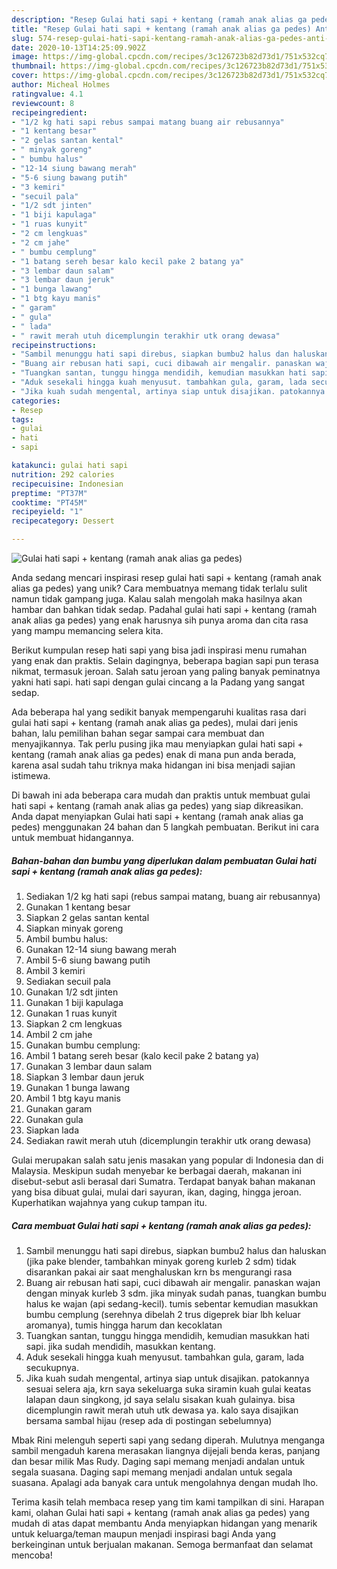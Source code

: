 ```yaml
---
description: "Resep Gulai hati sapi + kentang (ramah anak alias ga pedes) Anti Gagal"
title: "Resep Gulai hati sapi + kentang (ramah anak alias ga pedes) Anti Gagal"
slug: 574-resep-gulai-hati-sapi-kentang-ramah-anak-alias-ga-pedes-anti-gagal
date: 2020-10-13T14:25:09.902Z
image: https://img-global.cpcdn.com/recipes/3c126723b82d73d1/751x532cq70/gulai-hati-sapi-kentang-ramah-anak-alias-ga-pedes-foto-resep-utama.jpg
thumbnail: https://img-global.cpcdn.com/recipes/3c126723b82d73d1/751x532cq70/gulai-hati-sapi-kentang-ramah-anak-alias-ga-pedes-foto-resep-utama.jpg
cover: https://img-global.cpcdn.com/recipes/3c126723b82d73d1/751x532cq70/gulai-hati-sapi-kentang-ramah-anak-alias-ga-pedes-foto-resep-utama.jpg
author: Micheal Holmes
ratingvalue: 4.1
reviewcount: 8
recipeingredient:
- "1/2 kg hati sapi rebus sampai matang buang air rebusannya"
- "1 kentang besar"
- "2 gelas santan kental"
- " minyak goreng"
- " bumbu halus"
- "12-14 siung bawang merah"
- "5-6 siung bawang putih"
- "3 kemiri"
- "secuil pala"
- "1/2 sdt jinten"
- "1 biji kapulaga"
- "1 ruas kunyit"
- "2 cm lengkuas"
- "2 cm jahe"
- " bumbu cemplung"
- "1 batang sereh besar kalo kecil pake 2 batang ya"
- "3 lembar daun salam"
- "3 lembar daun jeruk"
- "1 bunga lawang"
- "1 btg kayu manis"
- " garam"
- " gula"
- " lada"
- " rawit merah utuh dicemplungin terakhir utk orang dewasa"
recipeinstructions:
- "Sambil menunggu hati sapi direbus, siapkan bumbu2 halus dan haluskan (jika pake blender, tambahkan minyak goreng kurleb 2 sdm) tidak disarankan pakai air saat menghaluskan krn bs mengurangi rasa"
- "Buang air rebusan hati sapi, cuci dibawah air mengalir. panaskan wajan dengan minyak kurleb 3 sdm. jika minyak sudah panas, tuangkan bumbu halus ke wajan (api sedang-kecil). tumis sebentar kemudian masukkan bumbu cemplung (serehnya dibelah 2 trus digeprek biar lbh keluar aromanya), tumis hingga harum dan kecoklatan"
- "Tuangkan santan, tunggu hingga mendidih, kemudian masukkan hati sapi. jika sudah mendidih, masukkan kentang."
- "Aduk sesekali hingga kuah menyusut. tambahkan gula, garam, lada secukupnya."
- "Jika kuah sudah mengental, artinya siap untuk disajikan. patokannya sesuai selera aja, krn saya sekeluarga suka siramin kuah gulai keatas lalapan daun singkong, jd saya selalu sisakan kuah gulainya. bisa dicemplungin rawit merah utuh utk dewasa ya. kalo saya disajikan bersama sambal hijau (resep ada di postingan sebelumnya)"
categories:
- Resep
tags:
- gulai
- hati
- sapi

katakunci: gulai hati sapi 
nutrition: 292 calories
recipecuisine: Indonesian
preptime: "PT37M"
cooktime: "PT45M"
recipeyield: "1"
recipecategory: Dessert

---
```



![Gulai hati sapi + kentang (ramah anak alias ga pedes)](https://img-global.cpcdn.com/recipes/3c126723b82d73d1/751x532cq70/gulai-hati-sapi-kentang-ramah-anak-alias-ga-pedes-foto-resep-utama.jpg)

Anda sedang mencari inspirasi resep gulai hati sapi + kentang (ramah anak alias ga pedes) yang unik? Cara membuatnya memang tidak terlalu sulit namun tidak gampang juga. Kalau salah mengolah maka hasilnya akan hambar dan bahkan tidak sedap. Padahal gulai hati sapi + kentang (ramah anak alias ga pedes) yang enak harusnya sih punya aroma dan cita rasa yang mampu memancing selera kita.

Berikut kumpulan resep hati sapi yang bisa jadi inspirasi menu rumahan yang enak dan praktis. Selain dagingnya, beberapa bagian sapi pun terasa nikmat, termasuk jeroan. Salah satu jeroan yang paling banyak peminatnya yakni hati sapi. hati sapi dengan gulai cincang a la Padang yang sangat sedap.

Ada beberapa hal yang sedikit banyak mempengaruhi kualitas rasa dari gulai hati sapi + kentang (ramah anak alias ga pedes), mulai dari jenis bahan, lalu pemilihan bahan segar sampai cara membuat dan menyajikannya. Tak perlu pusing jika mau menyiapkan gulai hati sapi + kentang (ramah anak alias ga pedes) enak di mana pun anda berada, karena asal sudah tahu triknya maka hidangan ini bisa menjadi sajian istimewa.


Di bawah ini ada beberapa cara mudah dan praktis untuk membuat gulai hati sapi + kentang (ramah anak alias ga pedes) yang siap dikreasikan. Anda dapat menyiapkan Gulai hati sapi + kentang (ramah anak alias ga pedes) menggunakan 24 bahan dan 5 langkah pembuatan. Berikut ini cara untuk membuat hidangannya.

<!--inarticleads1-->

##### Bahan-bahan dan bumbu yang diperlukan dalam pembuatan Gulai hati sapi + kentang (ramah anak alias ga pedes):

1. Sediakan 1/2 kg hati sapi (rebus sampai matang, buang air rebusannya)
1. Gunakan 1 kentang besar
1. Siapkan 2 gelas santan kental
1. Siapkan  minyak goreng
1. Ambil  bumbu halus:
1. Gunakan 12-14 siung bawang merah
1. Ambil 5-6 siung bawang putih
1. Ambil 3 kemiri
1. Sediakan secuil pala
1. Gunakan 1/2 sdt jinten
1. Gunakan 1 biji kapulaga
1. Gunakan 1 ruas kunyit
1. Siapkan 2 cm lengkuas
1. Ambil 2 cm jahe
1. Gunakan  bumbu cemplung:
1. Ambil 1 batang sereh besar (kalo kecil pake 2 batang ya)
1. Gunakan 3 lembar daun salam
1. Siapkan 3 lembar daun jeruk
1. Gunakan 1 bunga lawang
1. Ambil 1 btg kayu manis
1. Gunakan  garam
1. Gunakan  gula
1. Siapkan  lada
1. Sediakan  rawit merah utuh (dicemplungin terakhir utk orang dewasa)


Gulai merupakan salah satu jenis masakan yang popular di Indonesia dan di Malaysia. Meskipun sudah menyebar ke berbagai daerah, makanan ini disebut-sebut asli berasal dari Sumatra. Terdapat banyak bahan makanan yang bisa dibuat gulai, mulai dari sayuran, ikan, daging, hingga jeroan. Kuperhatikan wajahnya yang cukup tampan itu. 

<!--inarticleads2-->

##### Cara membuat Gulai hati sapi + kentang (ramah anak alias ga pedes):

1. Sambil menunggu hati sapi direbus, siapkan bumbu2 halus dan haluskan (jika pake blender, tambahkan minyak goreng kurleb 2 sdm) tidak disarankan pakai air saat menghaluskan krn bs mengurangi rasa
1. Buang air rebusan hati sapi, cuci dibawah air mengalir. panaskan wajan dengan minyak kurleb 3 sdm. jika minyak sudah panas, tuangkan bumbu halus ke wajan (api sedang-kecil). tumis sebentar kemudian masukkan bumbu cemplung (serehnya dibelah 2 trus digeprek biar lbh keluar aromanya), tumis hingga harum dan kecoklatan
1. Tuangkan santan, tunggu hingga mendidih, kemudian masukkan hati sapi. jika sudah mendidih, masukkan kentang.
1. Aduk sesekali hingga kuah menyusut. tambahkan gula, garam, lada secukupnya.
1. Jika kuah sudah mengental, artinya siap untuk disajikan. patokannya sesuai selera aja, krn saya sekeluarga suka siramin kuah gulai keatas lalapan daun singkong, jd saya selalu sisakan kuah gulainya. bisa dicemplungin rawit merah utuh utk dewasa ya. kalo saya disajikan bersama sambal hijau (resep ada di postingan sebelumnya)


Mbak Rini melenguh seperti sapi yang sedang diperah. Mulutnya menganga sambil mengaduh karena merasakan liangnya dijejali benda keras, panjang dan besar milik Mas Rudy. Daging sapi memang menjadi andalan untuk segala suasana. Daging sapi memang menjadi andalan untuk segala suasana. Apalagi ada banyak cara untuk mengolahnya dengan mudah lho. 

Terima kasih telah membaca resep yang tim kami tampilkan di sini. Harapan kami, olahan Gulai hati sapi + kentang (ramah anak alias ga pedes) yang mudah di atas dapat membantu Anda menyiapkan hidangan yang menarik untuk keluarga/teman maupun menjadi inspirasi bagi Anda yang berkeinginan untuk berjualan makanan. Semoga bermanfaat dan selamat mencoba!
